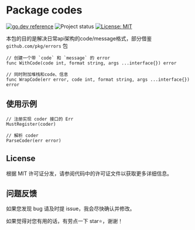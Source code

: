 # Package codes

[![go.dev reference](https://img.shields.io/badge/go.dev-reference-007d9c?logo=go&logoColor=white&style=flat-square)](https://pkg.go.dev/github.com/booldesign/codes)
![Project status](https://img.shields.io/badge/version-1.0.0-green.svg)
[![License: MIT](https://img.shields.io/badge/License-MIT-yellow.svg)](https://opensource.org/licenses/MIT)


本包的目的是解决日常api架构的code/message格式，部分借鉴 `github.com/pkg/errors` 包

```
// 创建一个带 `code` 和 `message` 的 error
func WithCode(code int, format string, args ...interface{}) error

// 同时附加堆栈和code、信息
func WrapCode(err error, code int, format string, args ...interface{}) error
```

## 使用示例

 ```
// 注册实现 coder 接口的 Err
MustRegister(coder)

// 解析 coder
ParseCoder(err error)
 ```


## License
根据 MIT 许可证分发，请参阅代码中的许可证文件以获取更多详细信息。

## 问题反馈

如果您发现 bug 请及时提 issue，我会尽快确认并修改。

如果觉得对您有用的话，有劳点一下 star⭐，谢谢！